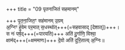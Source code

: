 +++
title = "09 पृतनाजितं सहमानम्"

+++
पृ॒त॒ना॒जित॒ꣳ सह॑मानम् उ॒ग्रम्  
अ॒ग्निꣳ हु॑वेम पर॒मात् स॒धस्था॑॑त्+++(=सहवासाद् [देशात्])+++।  
स नः॑ पर्ष॒द्+++(=पारयति)+++ अति॑ दु॒र्गाणि॒ विश्वा॒  
क्षाम॑द्+++(=क्षममाणः)+++ दे॒वो अति॑ दुरि॒तात्य् अ॒ग्निः॥